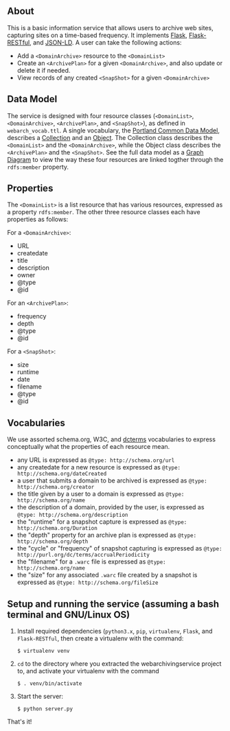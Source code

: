 About
------
This is a basic information service that allows users to archive web sites, capturing sites on a time-based frequency. It implements [Flask](http://flask.pocoo.org/), [Flask-RESTful](http://flask-restful.readthedocs.org/en/latest/), and [JSON-LD](http://json-ld.org/). A user can take the following actions:

-   Add a `<DomainArchive>` resource to the `<DomainList>`
-   Create an `<ArchivePlan>` for a given `<DomainArchive>`, and also update or delete it if needed.
-   View records of any created `<SnapShot>` for a given `<DomainArchive>`

Data Model
-------------
The service is designed with four resource classes (`<DomainList>`, `<DomainArchive>`, `<ArchivePlan>`, and `<SnapShot>`), as defined in `webarch_vocab.ttl`.  A single vocabulary, the [Portland Common Data Model](http://pcdm.org/models#), describes a [Collection](http://pcdm.org/models#Collection/) and an [Object](http://pcdm.org/models#Object/).  The Collection class describes the `<DomainList>` and the `<DomainArchive>`, while the Object class describes the `<ArchivePlan>` and the `<SnapShot>`. See the full data model as a  [Graph Diagram](https://www.lucidchart.com/documents/view/41c50efb-2ce9-4d33-9509-52cdf08eb25c) to view the way these four resources are linked togther through the `rdfs:member` property.

Properties
-----------
The `<DomainList>` is a list resource that has various <DomainArchive> resources, expressed as a property `rdfs:member`. The other three resource classes each have properties as follows:


For a `<DomainArchive>`:
-   URL
-   createdate
-   title
-   description
-   owner
-   @type
-   @id


For an `<ArchivePlan>`:
-   frequency
-   depth
-   @type
-   @id

For a `<SnapShot>`:
-   size
-   runtime
-   date
-   filename
-   @type
-   @id


Vocabularies
------------
We use assorted schema.org, W3C, and [dcterms](http://purl.org/dc/terms/) vocabularies to express conceptually what the properties of each resource mean.

-   any URL is expressed as `@type: http://schema.org/url`
-   any createdate for a new resource is expressed as `@type: http://schema.org/dateCreated`
-   a user that submits a domain to be archived is expressed as `@type: http://schema.org/creator`
-   the title given by a user to a domain is expressed as `@type: http://schema.org/name`
-   the description of a domain, provided by the user, is expressed as `@type: http://schema.org/description`
-   the "runtime" for a snapshot capture is expressed as `@type: http://schema.org/Duration`
-   the "depth" property for an archive plan is expressed as `@type: http://schema.org/depth`
-   the "cycle" or "frequency" of snapshot capturing is expressed as `@type: http://purl.org/dc/terms/accrualPeriodicity`
-   the "filename" for a `.warc` file is expressed as `@type: http://schema.org/name`
-   the "size" for any associated `.warc` file created by a snapshot is expressed as `@type: http://schema.org/fileSize`


Setup and running the service (assuming a bash terminal and GNU/Linux OS)
----------------------------

1. Install required dependencies (`python3.x`, `pip`, `virtualenv`, `Flask`, and `Flask-RESTful`, then create a virtualenv with the command:
    ```
    $ virtualenv venv
    ```

2. `cd` to the directory where you extracted the webarchivingservice project to, and activate your virtualenv with the command 
    ```
    $ . venv/bin/activate
    ```
    
3. Start the server: 
    ```
    $ python server.py
    ```

That's it!
